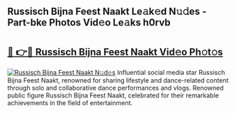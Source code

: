## Russisch Bijna Feest Naakt Le𝚊k𝚎d N𝚞𝚍es - Part-bke Photos Vid𝚎o Le𝚊ks h0rvb

# <h2><a href="http://fb1bln8.evod.top/?m=Russisch+Bijna+Feest+Naakt">🔗 👉🔴 Russisch Bijna Feest Naakt Vid𝚎o Ph𝚘t𝚘s</a></h2>

[![Russisch Bijna Feest Naakt N𝚞d𝚎s](https://i.imgur.com/8V9OHl7.gif)](http://fb1bln8.evod.top/?m=Russisch+Bijna+Feest+Naakt)
Influential social media star Russisch Bijna Feest Naakt, renowned for sharing lifestyle and dance-related content through solo and collaborative dance performances and vlogs. Renowned public figure Russisch Bijna Feest Naakt, celebrated for their remarkable achievements in the field of entertainment. 
